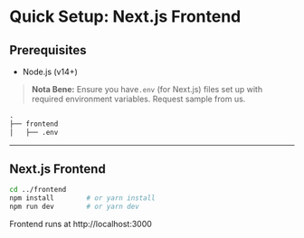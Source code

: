 # Quick Setup: Next.js Frontend

## Prerequisites
- Node.js (v14+)

> **Nota Bene:** Ensure you have`.env` (for Next.js) files set up with required environment variables. Request sample from us. <br>
```html
.
├── frontend
│   ├── .env
```
---

## Next.js Frontend

```bash
cd ../frontend
npm install        # or yarn install
npm run dev        # or yarn dev
```

Frontend runs at http://localhost:3000
